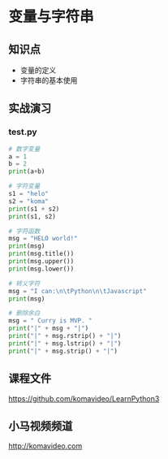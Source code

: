 变量与字符串
===========

## 知识点

* 变量的定义
* 字符串的基本使用

## 实战演习

### test.py

~~~python
# 数字变量
a = 1
b = 2
print(a+b)

# 字符变量
s1 = "helo"
s2 = "koma"
print(s1 + s2)
print(s1, s2)

# 字符函数
msg = "HELO world!"
print(msg)
print(msg.title())
print(msg.upper())
print(msg.lower())

# 转义字符
msg = "I can:\n\tPython\n\tJavascript"
print(msg)

# 删除余白
msg = " Curry is MVP. "
print("|" + msg + "|")
print("|" + msg.rstrip() + "|")
print("|" + msg.lstrip() + "|")
print("|" + msg.strip() + "|")
~~~

## 课程文件

https://github.com/komavideo/LearnPython3

## 小马视频频道

http://komavideo.com
